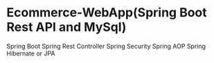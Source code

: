 # Ecommerce-WebApp(Spring Boot Rest API and MySql)

Spring Boot
Spring Rest Controller
Spring Security
Spring AOP
Spring Hibernate or JPA
